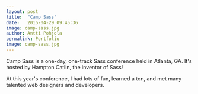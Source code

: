 ```yaml
---
layout: post
title:  "Camp Sass"
date:   2015-04-29 09:45:36
image: camp-sass.jpg
author: Antti Pohjola
permalink: Portfolio
image: camp-sass.jpg
---
```


Camp Sass is a one-day, one-track Sass conference held in Atlanta, GA. It's hosted by Hampton Catlin, the inventor of Sass! 

At this year's conference, I had lots of fun, learned a ton, and met many talented web designers and developers.
